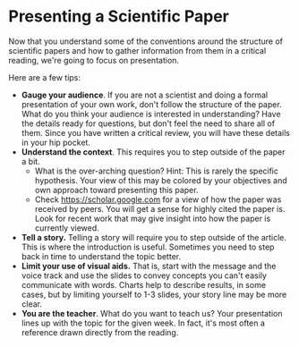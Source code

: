 # Presenting a Scientific Paper

Now that you understand some of the conventions around the structure of scientific papers and how to gather information from them in a critical reading, we're going to focus on presentation.

Here are a few tips:

- **Gauge your audience**. If you are not a scientist and doing a formal presentation of your own work, don't follow the structure of the paper. What do you think your audience is interested in understanding? Have the details ready for questions, but don't feel the need to share all of them. Since you have written a critical review, you will have these details in your hip pocket.
- **Understand the context**. This requires you to step outside of the paper a bit.
  - What is the over-arching question? Hint: This is rarely the specific hypothesis. Your view of this may be colored by your objectives and own approach toward presenting this paper.
  - Check https://scholar.google.com for a view of how the paper was received by peers. You will get a sense for highly cited the paper is. Look for recent work that may give insight into how the paper is currently viewed.
- **Tell a story.** Telling a story will require you to step outside of the article. This is where the introduction is useful. Sometimes you need to step back in time to understand the topic better.
- **Limit your use of visual aids.** That is, start with the message and the voice track and use the slides to convey concepts you can't easily communicate with words. Charts help to describe results, in some cases, but by limiting yourself to 1-3 slides, your story line may be more clear.
- **You are the teacher**. What do you want to teach us? Your presentation lines up with the topic for the given week. In fact, it's most often a reference drawn directly from the reading.
